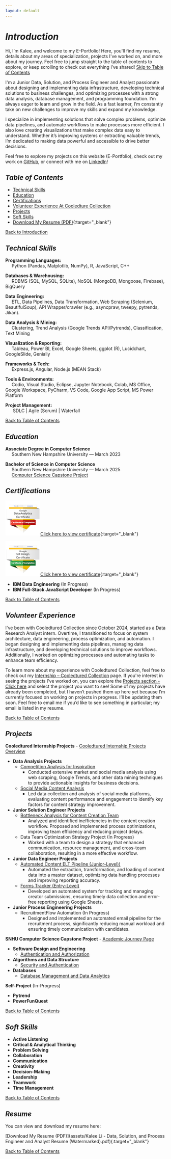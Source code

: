 ```yaml
---
layout: default
---
```

# _Introduction_

Hi, I’m Kalee, and welcome to my E-Portfolio! Here, you'll find my resume, details about my areas of specialization, projects I've worked on, and more about my journey. Feel free to jump straight to the table of contents to explore, or keep scrolling to check out everything I’ve shared! [Skip to Table of Contents](#table-of-contents)

I'm a Junior Data, Solution, and Process Engineer and Analyst passionate about designing and implementing data infrastructure, developing technical solutions to business challenges, and optimizing processes with a strong data analysis, database management, and programming foundation. I’m always eager to learn and grow in the field. As a fast learner, I’m constantly take on new challenges to improve my skills and expand my knowledge.

I specialize in implementing solutions that solve complex problems, optimize data pipelines, and automate workflows to make processes more efficient. I also love creating visualizations that make complex data easy to understand. Whether it’s improving systems or extracting valuable trends, I’m dedicated to making data powerful and accessible to drive better decisions.

Feel free to explore my projects on this website (E-Portfolio), check out my work on [GitHub](https://github.com/Kalee914), or connect with me on [LinkedIn](https://www.linkedin.com/in/kalee-l-566433184/)! 

## _Table of Contents_
- [Technical Skills](#technical-skills)
- [Education](#education)
- [Certifications](#certifications)
- [Volunteer Experience At Cooledture Collection](#volunteer-experience)
- [Projects](#projects)
- [Soft Skills](#soft-skills)
- [Download My Resume (PDF)](assets/KaLee_Li_Resume_Watermarked_25.pdf){:target="_blank"}

[Back to Introduction](#introduction)

## _Technical Skills_

**Programming Languages:**  
&nbsp;&nbsp;&nbsp;&nbsp;&nbsp;Python (Pandas, Matplotlib, NumPy), R, JavaScript, C++  

**Databases & Warehousing:**  
&nbsp;&nbsp;&nbsp;&nbsp;&nbsp;RDBMS (SQL, MySQL, SQLite), NoSQL (MongoDB, Mongoose, Firebase), BigQuery  

**Data Engineering:**  
&nbsp;&nbsp;&nbsp;&nbsp;&nbsp;ETL, Data Pipelines, Data Transformation, Web Scraping (Selenium, BeautifulSoup), API Wrapper/crawler (e.g., asyncpraw, tweepy, pytrends, Jikan). 

**Data Analysis & Mining:**  
&nbsp;&nbsp;&nbsp;&nbsp;&nbsp;Clustering, Trend Analysis (Google Trends API/Pytrends), Classification, Text Mining  

**Visualization & Reporting:**  
&nbsp;&nbsp;&nbsp;&nbsp;&nbsp;Tableau, Power BI, Excel, Google Sheets, ggplot (R), Lucidchart, GoogleSlide, Genially  

**Frameworks & Tech:**  
&nbsp;&nbsp;&nbsp;&nbsp;&nbsp;Express.js, Angular, Node.js (MEAN Stack)

**Tools & Environments:**  
&nbsp;&nbsp;&nbsp;&nbsp;&nbsp;Codio, Visual Studio, Eclipse, Jupyter Notebook, Colab, MS Office, Google Workspace, PyCharm, VS Code, Google App Script, MS Power Platform 

**Project Management:**  
&nbsp;&nbsp;&nbsp;&nbsp;&nbsp; SDLC | Agile (Scrum) | Waterfall  

[Back to Table of Contents](#table-of-contents)

## _Education_

**Associate Degree in Computer Science**  
&nbsp;&nbsp;&nbsp;&nbsp;&nbsp;Southern New Hampshire University — March 2023  

**Bachelor of Science in Computer Science**  
&nbsp;&nbsp;&nbsp;&nbsp;&nbsp;Southern New Hampshire University — March 2025  
&nbsp;&nbsp;&nbsp;&nbsp;&nbsp;[Computer Science Capstone Project](./cs-capstone.html)  

## _Certifications_  

![Google Data Analytics Professional Certificate](assets/img/google-data-analystic-cert-small.png)[Click here to view certificate](https://coursera.org/share/ba9fb6984954d1f7f568b757fae57747){:target="_blank"}  

![Google UX Design Professional Certificate](assets/img/google-ux-design-professional-cert-small.png)[Click here to view certificate](https://coursera.org/share/1c6a7f20e76947b027bacb0d5b7d0a84){:target="_blank"}  

- **IBM Data Engineering** (In Progress)  
- **IBM Full-Stack JavaScript Developer** (In Progress)  

[Back to Table of Contents](#table-of-contents)

## _Volunteer Experience_  

I've been with Cooledtured Collection since October 2024, started as a Data Research Analyst intern. Overtime, I transitioned to focus on system architecture, data engineering, process optimization, and automation. I began designing and implementing data pipelines, managing data infrastructure, and developing technical solutions to improve workflows. Additionally, I worked on optimizing processes and automating tasks to enhance team efficiency.

To learn more about my experience with Cooledtured Collection, feel free to check out my [Internship – Cooledtured Collection](./cooledtured-internship.html) page. If you're interest in seeing the projects I’ve worked on, you can explore the [Projects section - Click here](#projects) and select the project you want to see! Some of my projects have already been completed, but I haven’t pushed them up here yet because I’m currently focused on working on projects in progress. I’ll be updating them soon. Feel free to email me if you’d like to see something in particular; my email is listed in my resume.

  
[Back to Table of Contents](#table-of-contents)

## _Projects_  
**Cooledtured Internship Projects** - [Cooledtured Internship Projects Overview](./cooledtured-internship.html)  
- **Data Analysis Projects** 
    - [Competition Analysis for Inspiration](./cooledtured-internship.html#competition-analysis-for-inspiration-boxlunch)
        - Conducted extensive market and social media analysis using web scraping, Google Trends, and other data mining techniques to provide actionable insights for business decisions.  
    - [Social Media Content Analysis](./cooledtured-internship.html#social-media-insight-and-content-analysis)
        - Led data collection and analysis of social media platforms, evaluating content performance and engagement to identify key factors for content strategy improvement.        
- **Junior Solution Engineer Projects**  
    - [Bottleneck Analysis for Content Creation Team](./cooledtured-internship.html#bottleneck-analysis-for-content-creation-team)
        - Analyzed and identified inefficiencies in the content creation workflow. Proposed and implemented process optimizations, improving team efficiency and reducing project delays.
    - Data Team Optimization Strategy Project (In Progress)
        - Worked with a team to design a strategy that enhanced communication, resource management, and cross-team collaboration, resulting in a more effective workflow.  
- **Junior Data Engineer Projects**  
    - [Automated Content ELT Pipeline (Junior-Level))](./cooledtured-internship.html#automated-content-elt-pipeline)
        - Automated the extraction, transformation, and loading of content data into a master dataset, optimizing data handling processes and improving reporting accuracy.
    - [Forms Tracker (Entry-Level)](./cooledtured-internship.html#forms-tracker)
        - Developed an automated system for tracking and managing creator submissions, ensuring timely data collection and error-free reporting using Google Sheets.
- **Junior Process Engineering Projects**
    - RecruitmentFlow Automation (In Progress)
        - Designed and implemented an automated email pipeline for the recruitment process, significantly reducing manual workload and ensuring timely communication with candidates.  

**SNHU Computer Science Capstone Project** - [Academic Journey Page](./cs-capstone.html)
- **Software Design and Engineering**
    - [Authentication and Authorization](./cs-capstone.html#enhancement-1-software-design-and-engineering)  
- **Algorithms and Data Structure**
    - [Security and Authentication](./cs-capstone.html#enhancement-2-algorithms-and-data-structure)  
- **Databases** 
    - [Database Management and Data Analytics](./cs-capstone.html#enhancement-3-databases)

**Self-Project** (In-Progress)
- **Pytrend**
- **PowerFunQuest**


[Back to Table of Contents](#table-of-contents)

## _Soft Skills_  

- **Active Listening**
- **Critical & Analytical Thinking**
- **Problem Solving**
- **Collaboration**
- **Communication**
- **Creativity**
- **Decision-Making**
- **Leadership**
- **Teamwork**
- **Time Management** 

[Back to Table of Contents](#table-of-contents)

## _Resume_  
You can view and download my resume here:  

[Download My Resume (PDF)](assets/Kalee Li - Data, Solution, and Process Engineer and Analyst Resume (Watermarked).pdf){:target="_blank"}

[Back to Table of Contents](#table-of-contents)